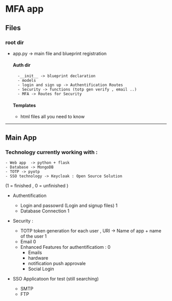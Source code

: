 # MFA app

## Files
### root dir
- app.py -> main file and blueprint  registration
    #### Auth dir
        -__init__ -> blueprint declaration 
        - models 
        - login and sign up -> Authentification Routes 
        - Security -> functions (totp gen verify , email ..)
        - MFA -> Routes for Security

    #### Templates
    - html files all you need to know 
__________________________________________________________________________________
## Main App 
### Technology currently working with :
    - Web app  -> python + flask 
    - Database -> MongoDB
    - TOTP -> pyotp  
    - SSO technology -> Keycloak : Open Source Solution 
(1 = finished , 0 = unfinished )
- Authentification

    - Login and passowrd (Login and signup files)  1
    - Database Connection  1 
- Security : 
    - TOTP token generation for each user , URI -> Name of app + name of the user 1 
    - Email  0  
    - Enhanced Features for authentificatiom :      0
        -  Emails 
        -  hardware  
        -  notification push approvale
        -  Social Login 

- SSO Applicatoon for test (still searching) 
    - SMTP 
    - FTP
